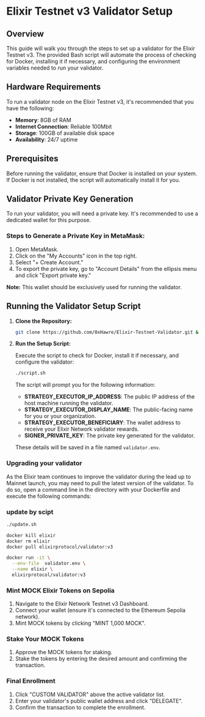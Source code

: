 # Elixir Testnet v3 Validator Setup

## Overview

This guide will walk you through the steps to set up a validator for the Elixir Testnet v3. The provided Bash script will automate the process of checking for Docker, installing it if necessary, and configuring the environment variables needed to run your validator.

## Hardware Requirements

To run a validator node on the Elixir Testnet v3, it's recommended that you have the following:

- **Memory**: 8GB of RAM
- **Internet Connection**: Reliable 100Mbit
- **Storage**: 100GB of available disk space
- **Availability**: 24/7 uptime

## Prerequisites

Before running the validator, ensure that Docker is installed on your system. If Docker is not installed, the script will automatically install it for you.

## Validator Private Key Generation

To run your validator, you will need a private key. It's recommended to use a dedicated wallet for this purpose.

### Steps to Generate a Private Key in MetaMask:

1. Open MetaMask.
2. Click on the "My Accounts" icon in the top right.
3. Select "+ Create Account."
4. To export the private key, go to "Account Details" from the ellipsis menu and click "Export private key."

**Note:** This wallet should be exclusively used for running the validator.

## Running the Validator Setup Script

1. **Clone the Repository:**

   ```bash
   git clone https://github.com/0xHawre/Elixir-Testnet-Validator.git &&  cd Elixir-Testnet-Validator && chmod +x script.sh && chmod +x update.sh 
   ```

2. **Run the Setup Script:**

   Execute the script to check for Docker, install it if necessary, and configure the validator:

   ```bash
   ./script.sh
   ```

   The script will prompt you for the following information:
   - **STRATEGY_EXECUTOR_IP_ADDRESS**: The public IP address of the host machine running the validator.
   - **STRATEGY_EXECUTOR_DISPLAY_NAME**: The public-facing name for you or your organization.
   - **STRATEGY_EXECUTOR_BENEFICIARY**: The wallet address to receive your Elixir Network validator rewards.
   - **SIGNER_PRIVATE_KEY**: The private key generated for the validator.

   These details will be saved in a file named `validator.env`.

### Upgrading your validator
As the Elixir team continues to improve the validator during the lead up to Mainnet launch, you may need to pull the latest version of the validator.  To do so, open a command line in the directory with your Dockerfile and execute the following commands:

### update by scipt 
```bash 
./update.sh
```

```bash
docker kill elixir
docker rm elixir
docker pull elixirprotocol/validator:v3
```

```bash
docker run -it \
  --env-file  validator.env \
  --name elixir \
  elixirprotocol/validator:v3
```

### Mint MOCK Elixir Tokens on Sepolia

1. Navigate to the Elixir Network Testnet v3 Dashboard.
2. Connect your wallet (ensure it's connected to the Ethereum Sepolia network).
3. Mint MOCK tokens by clicking "MINT 1,000 MOCK".

### Stake Your MOCK Tokens

1. Approve the MOCK tokens for staking.
2. Stake the tokens by entering the desired amount and confirming the transaction.

### Final Enrollment

1. Click "CUSTOM VALIDATOR" above the active validator list.
2. Enter your validator's public wallet address and click "DELEGATE".
3. Confirm the transaction to complete the enrollment.

